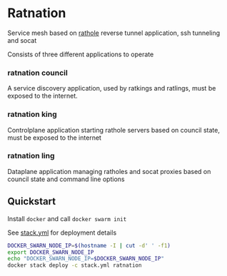 # Ratnation 

Service mesh based on [rathole](https://github.com/rapiz1/rathole) reverse tunnel application, ssh tunneling and socat

Consists of three different applications to operate

### ratnation council
A service discovery application, used by ratkings and ratlings, must be exposed to the internet.

### ratnation king
Controlplane application starting rathole servers based on council state, must be exposed to the internet

### ratnation ling
Dataplane application managing ratholes and socat proxies based on council state and command line options


## Quickstart

Install `docker` and call `docker swarm init`

See [stack.yml](./stack.yml) for deployment details

```bash
DOCKER_SWARN_NODE_IP=$(hostname -I | cut -d' ' -f1)
export DOCKER_SWARN_NODE_IP
echo "DOCKER_SWARN_NODE_IP=$DOCKER_SWARN_NODE_IP"
docker stack deploy -c stack.yml ratnation
```
